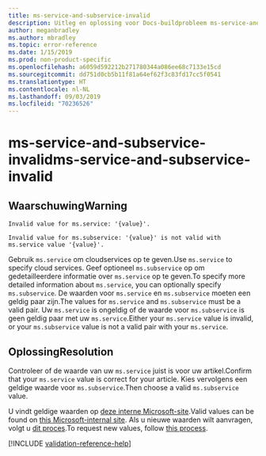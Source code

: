 ```yaml
---
title: ms-service-and-subservice-invalid
description: Uitleg en oplossing voor Docs-buildprobleem ms-service-and-subservice-invalid
author: meganbradley
ms.author: mbradley
ms.topic: error-reference
ms.date: 1/15/2019
ms.prod: non-product-specific
ms.openlocfilehash: a6059d592212b271780344a086ee68c7133e15cd
ms.sourcegitcommit: dd751d0cb5b11f81a64ef62f3c83fd17cc5f0541
ms.translationtype: HT
ms.contentlocale: nl-NL
ms.lasthandoff: 09/03/2019
ms.locfileid: "70236526"
---
```

# <a name="ms-service-and-subservice-invalid"></a><span data-ttu-id="cc390-103">ms-service-and-subservice-invalid</span><span class="sxs-lookup"><span data-stu-id="cc390-103">ms-service-and-subservice-invalid</span></span>

## <a name="warning"></a><span data-ttu-id="cc390-104">Waarschuwing</span><span class="sxs-lookup"><span data-stu-id="cc390-104">Warning</span></span>

`Invalid value for ms.service: '{value}'.`

`Invalid value for ms.subservice: '{value}' is not valid with ms.service value '{value}'.`

<span data-ttu-id="cc390-105">Gebruik `ms.service` om cloudservices op te geven.</span><span class="sxs-lookup"><span data-stu-id="cc390-105">Use `ms.service` to specify cloud services.</span></span> <span data-ttu-id="cc390-106">Geef optioneel `ms.subservice` op om gedetailleerdere informatie over `ms.service` op te geven.</span><span class="sxs-lookup"><span data-stu-id="cc390-106">To specify more detailed information about `ms.service`, you can optionally specify `ms.subservice`.</span></span> <span data-ttu-id="cc390-107">De waarden voor `ms.service` en `ms.subservice` moeten een geldig paar zijn.</span><span class="sxs-lookup"><span data-stu-id="cc390-107">The values for `ms.service` and `ms.subservice` must be a valid pair.</span></span> <span data-ttu-id="cc390-108">Uw `ms.service` is ongeldig of de waarde voor `ms.subservice` is geen geldig paar met uw `ms.service`.</span><span class="sxs-lookup"><span data-stu-id="cc390-108">Either your `ms.service` value is invalid, or your `ms.subservice` value is not a valid pair with your `ms.service`.</span></span>

## <a name="resolution"></a><span data-ttu-id="cc390-109">Oplossing</span><span class="sxs-lookup"><span data-stu-id="cc390-109">Resolution</span></span>

<span data-ttu-id="cc390-110">Controleer of de waarde van uw `ms.service` juist is voor uw artikel.</span><span class="sxs-lookup"><span data-stu-id="cc390-110">Confirm that your `ms.service` value is correct for your article.</span></span> <span data-ttu-id="cc390-111">Kies vervolgens een geldige waarde voor `ms.subservice`.</span><span class="sxs-lookup"><span data-stu-id="cc390-111">Then choose a valid `ms.subservice` value.</span></span>

<span data-ttu-id="cc390-112">U vindt geldige waarden op [deze interne Microsoft-site](https://docsmetadatatool.azurewebsites.net/allowlists).</span><span class="sxs-lookup"><span data-stu-id="cc390-112">Valid values can be found on [this Microsoft-internal site](https://docsmetadatatool.azurewebsites.net/allowlists).</span></span> <span data-ttu-id="cc390-113">Als u nieuwe waarden wilt aanvragen, volgt u [dit proces](https://review.docs.microsoft.com/help/contribute/metadata-changes?branch=master).</span><span class="sxs-lookup"><span data-stu-id="cc390-113">To request new values, follow [this process](https://review.docs.microsoft.com/help/contribute/metadata-changes?branch=master).</span></span>

<!--make sure to add this file to your includes folder and verify the path-->
[!INCLUDE [validation-reference-help](includes/validation-reference-help.md)]

